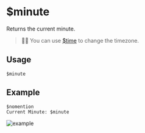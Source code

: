 # $minute
Returns the current minute.
> 🧙‍♂️ You can use [$time](https://nilpointer-software.github.io/bdfd-wiki/bdscript/time.html) to change the timezone.

## Usage
```
$minute
```

## Example
```
$nomention
Current Minute: $minute
```

![example](https://user-images.githubusercontent.com/69215413/126917486-51178d92-5e5c-4d44-95b0-5f78c27d11c9.png)
